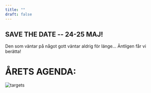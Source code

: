 ```yaml
---
title: ""
draft: false
---
```


## SAVE THE DATE -- 24-25 MAJ!
Den som väntar på något gott väntar aldrig för länge...  Äntligen får vi berätta!


# ÅRETS AGENDA:

![targets](/img/affisch.png)
